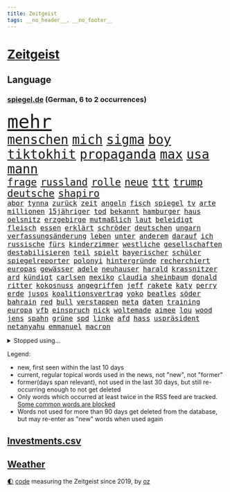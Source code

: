 ```yaml
---
title: Zeitgeist
tags: __no_header__, __no_footer__
---
```


# [Zeitgeist](https://oliz.io/zeitgeist/)

## Language

<h3><a href="https://www.spiegel.de" target="_blank">spiegel.de</a> (German, 6 to 2 occurrences)</h3>
<p style="font-family:monospace">
<span style="font-size:32pt"><a href="news_links.html#mehr" class="current">mehr</a></span>
<br>
<span style="font-size:22pt"><a href="news_links.html#menschen" class="current">menschen</a></span>
<span style="font-size:22pt"><a href="news_links.html#mich" class="current">mich</a></span>
<span style="font-size:22pt"><a href="news_links.html#sigma" class="new">sigma</a></span>
<span style="font-size:22pt"><a href="news_links.html#boy" class="current">boy</a></span>
<span style="font-size:22pt"><a href="news_links.html#tiktokhit" class="new">tiktokhit</a></span>
<span style="font-size:22pt"><a href="news_links.html#propaganda" class="current">propaganda</a></span>
<span style="font-size:22pt"><a href="news_links.html#max" class="current">max</a></span>
<span style="font-size:22pt"><a href="news_links.html#usa" class="current">usa</a></span>
<span style="font-size:22pt"><a href="news_links.html#mann" class="current">mann</a></span>
<br>
<span style="font-size:17pt"><a href="news_links.html#frage" class="current">frage</a></span>
<span style="font-size:17pt"><a href="news_links.html#russland" class="current">russland</a></span>
<span style="font-size:17pt"><a href="news_links.html#rolle" class="current">rolle</a></span>
<span style="font-size:17pt"><a href="news_links.html#neue" class="current">neue</a></span>
<span style="font-size:17pt"><a href="news_links.html#ttt" class="new">ttt</a></span>
<span style="font-size:17pt"><a href="news_links.html#trump" class="current">trump</a></span>
<span style="font-size:17pt"><a href="news_links.html#deutsche" class="current">deutsche</a></span>
<span style="font-size:17pt"><a href="news_links.html#shapiro" class="new">shapiro</a></span>
<br>
<span style="font-size:12pt"><a href="news_links.html#abor" class="current">abor</a></span>
<span style="font-size:12pt"><a href="news_links.html#tynna" class="current">tynna</a></span>
<span style="font-size:12pt"><a href="news_links.html#zurück" class="current">zurück</a></span>
<span style="font-size:12pt"><a href="news_links.html#zeit" class="current">zeit</a></span>
<span style="font-size:12pt"><a href="news_links.html#angeln" class="new">angeln</a></span>
<span style="font-size:12pt"><a href="news_links.html#fisch" class="current">fisch</a></span>
<span style="font-size:12pt"><a href="news_links.html#spiegel" class="current">spiegel</a></span>
<span style="font-size:12pt"><a href="news_links.html#tv" class="current">tv</a></span>
<span style="font-size:12pt"><a href="news_links.html#arte" class="current">arte</a></span>
<span style="font-size:12pt"><a href="news_links.html#millionen" class="current">millionen</a></span>
<span style="font-size:12pt"><a href="news_links.html#15jähriger" class="new">15jähriger</a></span>
<span style="font-size:12pt"><a href="news_links.html#tod" class="current">tod</a></span>
<span style="font-size:12pt"><a href="news_links.html#bekannt" class="current">bekannt</a></span>
<span style="font-size:12pt"><a href="news_links.html#hamburger" class="current">hamburger</a></span>
<span style="font-size:12pt"><a href="news_links.html#haus" class="current">haus</a></span>
<span style="font-size:12pt"><a href="news_links.html#oelsnitz" class="new">oelsnitz</a></span>
<span style="font-size:12pt"><a href="news_links.html#erzgebirge" class="new">erzgebirge</a></span>
<span style="font-size:12pt"><a href="news_links.html#mutmaßlich" class="current">mutmaßlich</a></span>
<span style="font-size:12pt"><a href="news_links.html#laut" class="current">laut</a></span>
<span style="font-size:12pt"><a href="news_links.html#beleidigt" class="current">beleidigt</a></span>
<span style="font-size:12pt"><a href="news_links.html#fleisch" class="current">fleisch</a></span>
<span style="font-size:12pt"><a href="news_links.html#essen" class="current">essen</a></span>
<span style="font-size:12pt"><a href="news_links.html#erklärt" class="current">erklärt</a></span>
<span style="font-size:12pt"><a href="news_links.html#schröder" class="current">schröder</a></span>
<span style="font-size:12pt"><a href="news_links.html#deutschen" class="current">deutschen</a></span>
<span style="font-size:12pt"><a href="news_links.html#ungarn" class="current">ungarn</a></span>
<span style="font-size:12pt"><a href="news_links.html#verfassungsänderung" class="new">verfassungsänderung</a></span>
<span style="font-size:12pt"><a href="news_links.html#leben" class="current">leben</a></span>
<span style="font-size:12pt"><a href="news_links.html#unter" class="current">unter</a></span>
<span style="font-size:12pt"><a href="news_links.html#anderem" class="current">anderem</a></span>
<span style="font-size:12pt"><a href="news_links.html#darauf" class="current">darauf</a></span>
<span style="font-size:12pt"><a href="news_links.html#ich" class="current">ich</a></span>
<span style="font-size:12pt"><a href="news_links.html#russische" class="current">russische</a></span>
<span style="font-size:12pt"><a href="news_links.html#fürs" class="current">fürs</a></span>
<span style="font-size:12pt"><a href="news_links.html#kinderzimmer" class="new">kinderzimmer</a></span>
<span style="font-size:12pt"><a href="news_links.html#westliche" class="current">westliche</a></span>
<span style="font-size:12pt"><a href="news_links.html#gesellschaften" class="current">gesellschaften</a></span>
<span style="font-size:12pt"><a href="news_links.html#destabilisieren" class="new">destabilisieren</a></span>
<span style="font-size:12pt"><a href="news_links.html#teil" class="current">teil</a></span>
<span style="font-size:12pt"><a href="news_links.html#spielt" class="current">spielt</a></span>
<span style="font-size:12pt"><a href="news_links.html#bayerischer" class="current">bayerischer</a></span>
<span style="font-size:12pt"><a href="news_links.html#schüler" class="current">schüler</a></span>
<span style="font-size:12pt"><a href="news_links.html#spiegelreporter" class="current">spiegelreporter</a></span>
<span style="font-size:12pt"><a href="news_links.html#polonyi" class="new">polonyi</a></span>
<span style="font-size:12pt"><a href="news_links.html#hintergründe" class="current">hintergründe</a></span>
<span style="font-size:12pt"><a href="news_links.html#recherchiert" class="new">recherchiert</a></span>
<span style="font-size:12pt"><a href="news_links.html#europas" class="current">europas</a></span>
<span style="font-size:12pt"><a href="news_links.html#gewässer" class="new">gewässer</a></span>
<span style="font-size:12pt"><a href="news_links.html#adele" class="current">adele</a></span>
<span style="font-size:12pt"><a href="news_links.html#neuhauser" class="new">neuhauser</a></span>
<span style="font-size:12pt"><a href="news_links.html#harald" class="current">harald</a></span>
<span style="font-size:12pt"><a href="news_links.html#krassnitzer" class="new">krassnitzer</a></span>
<span style="font-size:12pt"><a href="news_links.html#ard" class="current">ard</a></span>
<span style="font-size:12pt"><a href="news_links.html#kündigt" class="current">kündigt</a></span>
<span style="font-size:12pt"><a href="news_links.html#carlsen" class="current">carlsen</a></span>
<span style="font-size:12pt"><a href="news_links.html#mexiko" class="current">mexiko</a></span>
<span style="font-size:12pt"><a href="news_links.html#claudia" class="current">claudia</a></span>
<span style="font-size:12pt"><a href="news_links.html#sheinbaum" class="current">sheinbaum</a></span>
<span style="font-size:12pt"><a href="news_links.html#donald" class="current">donald</a></span>
<span style="font-size:12pt"><a href="news_links.html#ritter" class="new">ritter</a></span>
<span style="font-size:12pt"><a href="news_links.html#kokosnuss" class="new">kokosnuss</a></span>
<span style="font-size:12pt"><a href="news_links.html#angegriffen" class="current">angegriffen</a></span>
<span style="font-size:12pt"><a href="news_links.html#jeff" class="current">jeff</a></span>
<span style="font-size:12pt"><a href="news_links.html#rakete" class="current">rakete</a></span>
<span style="font-size:12pt"><a href="news_links.html#katy" class="current">katy</a></span>
<span style="font-size:12pt"><a href="news_links.html#perry" class="current">perry</a></span>
<span style="font-size:12pt"><a href="news_links.html#erde" class="current">erde</a></span>
<span style="font-size:12pt"><a href="news_links.html#jusos" class="new">jusos</a></span>
<span style="font-size:12pt"><a href="news_links.html#koalitionsvertrag" class="current">koalitionsvertrag</a></span>
<span style="font-size:12pt"><a href="news_links.html#yoko" class="new">yoko</a></span>
<span style="font-size:12pt"><a href="news_links.html#beatles" class="new">beatles</a></span>
<span style="font-size:12pt"><a href="news_links.html#söder" class="current">söder</a></span>
<span style="font-size:12pt"><a href="news_links.html#bahrain" class="current">bahrain</a></span>
<span style="font-size:12pt"><a href="news_links.html#red" class="current">red</a></span>
<span style="font-size:12pt"><a href="news_links.html#bull" class="current">bull</a></span>
<span style="font-size:12pt"><a href="news_links.html#verstappen" class="current">verstappen</a></span>
<span style="font-size:12pt"><a href="news_links.html#meta" class="current">meta</a></span>
<span style="font-size:12pt"><a href="news_links.html#daten" class="current">daten</a></span>
<span style="font-size:12pt"><a href="news_links.html#training" class="current">training</a></span>
<span style="font-size:12pt"><a href="news_links.html#europa" class="current">europa</a></span>
<span style="font-size:12pt"><a href="news_links.html#vfb" class="current">vfb</a></span>
<span style="font-size:12pt"><a href="news_links.html#einspruch" class="new">einspruch</a></span>
<span style="font-size:12pt"><a href="news_links.html#nick" class="current">nick</a></span>
<span style="font-size:12pt"><a href="news_links.html#woltemade" class="new">woltemade</a></span>
<span style="font-size:12pt"><a href="news_links.html#aimee" class="current">aimee</a></span>
<span style="font-size:12pt"><a href="news_links.html#lou" class="current">lou</a></span>
<span style="font-size:12pt"><a href="news_links.html#wood" class="current">wood</a></span>
<span style="font-size:12pt"><a href="news_links.html#jens" class="current">jens</a></span>
<span style="font-size:12pt"><a href="news_links.html#spahn" class="current">spahn</a></span>
<span style="font-size:12pt"><a href="news_links.html#grüne" class="current">grüne</a></span>
<span style="font-size:12pt"><a href="news_links.html#spd" class="current">spd</a></span>
<span style="font-size:12pt"><a href="news_links.html#linke" class="current">linke</a></span>
<span style="font-size:12pt"><a href="news_links.html#afd" class="current">afd</a></span>
<span style="font-size:12pt"><a href="news_links.html#hass" class="current">hass</a></span>
<span style="font-size:12pt"><a href="news_links.html#uspräsident" class="current">uspräsident</a></span>
<span style="font-size:12pt"><a href="news_links.html#netanyahu" class="current">netanyahu</a></span>
<span style="font-size:12pt"><a href="news_links.html#emmanuel" class="current">emmanuel</a></span>
<span style="font-size:12pt"><a href="news_links.html#macron" class="current">macron</a></span>
</p>
<details>
<summary>Stopped using...</summary>
<p class="former" style="font-size:12pt">
getan(1635) umstrittenen(1635) prüft(1634) terroristen(1634) 37(1633) funktionieren(1633) halle(1633) manchester(1633) nazis(1633) wettbewerb(1633) bekanntesten(1632) beteiligten(1632) durchsucht(1632) erinnerungen(1632) kämpfte(1632) verbietet(1632) abstimmen(1631) beschreibt(1631) gelassen(1631) jugendlichen(1631) signal(1631) eingestellt(1630) mengen(1630) strengere(1630) unbekannten(1630) gefährliche(1629) lauterbach(1629) nahmen(1629) sanktionen(1629) explosion(1628) hinterher(1628) united(1628) zentrum(1628) überwinden(1628) ausschreitungen(1627) lufthansa(1627) angekommen(1626) athleten(1626) bessere(1626) kanzleramt(1626) privaten(1626) schoss(1626) schwierigkeiten(1626) sturm(1626) taylor(1626) viertel(1626) weitergeht(1626) widerspricht(1626) wohnhaus(1626) stolz(1625) bsc(1624) hertha(1624) rassistischen(1624) tokio(1624) ausfallen(1623) bahnhof(1623) endgültig(1623) langfristig(1623) solidarität(1623) woher(1623) zusammenarbeit(1623) klimapolitik(1622) brite(1621) pocht(1621) streitkräfte(1621) 2030(1619) brutal(1619) bundesstaat(1618) genauso(1618) sports(1618) begann(1617) hotels(1617) nerven(1617) ausbau(1616) weckt(1616) überholt(1616) einschränkungen(1615) gekauft(1615) polnische(1614) änderungen(1614) achten(1613) halb(1613) haushalte(1613) holocaust(1613) gesamten(1608) orten(1608) vorgelegt(1608) wem(1605) vorwürfen(1604) ausgesetzt(1603) bremsen(1602) beweise(1597) wendet(1595) möglichkeiten(1590) gehabt(1589) zdf(1580) teuren(1579) aktionen(1567) schiffe(1555) gebeten(1456) rumänien(1451) werte(1440) gestanden(1409) felix(1390) zentralbank(1374) novak(1373) 700(1321) nachspielzeit(1316) realität(1308) gemeinschaft(1300) älteste(1269) schülerin(1239) gestört(1232) zufall(1209) geheimdienst(1198) gefechte(1182) zusammenhalt(1172) geschenk(1160) spiegeltitelstory(1119) fluss(1118) brandenburger(1108) fox(1088) 48(1075) anschuldigungen(1068) zentrale(1054) hitze(1046) ausbauen(1031) jimmy(1016) angehörigen(1013) neustart(1013) fahrgäste(1012) newsletter(1010) schwimmen(1007) erntet(1000) geste(1000) verstoßen(997) schwächelt(990) landwirtschaft(987) ähnlichen(979) gehirn(975) ganzes(956) antarktis(941) erzielte(932) pakete(897) außenpolitik(881) ig(866) metall(866) staates(859) 4(855) djokovic(845) gesagt(838) wand(796) liebt(794) wasserstoff(794) startups(786) filmen(784) schweres(783) 5000(779) uefa(777) karin(773) anlagen(744) fließen(744) bier(736) betrunkener(725) gekürt(717) durchgesetzt(706) samuel(703) 8000(691) unterbrochen(688) ereignis(687) arabischen(686) lied(682) psychische(676) spektakulären(676) partien(673) mahnen(672) swift(665) herkunft(659) drückt(642) stellvertretende(641) stellenabbau(635) vertrauter(633) pass(630) queere(630) erderwärmung(628) schmidt(625) nördlich(617) froh(608) wmtitel(608) albtraum(596) parlamentswahl(596) südkoreanische(593) dauerte(588) völkermord(586) schwachen(579) jubeln(575) dirk(572) erwachsenen(563) schwester(560) aserbaidschan(559) verspottet(559) gearbeitet(547) jüdischen(545) zusammengestoßen(540) unternehmens(536) ausfälle(532) 22jährige(531) nächte(530) wilde(524) propalästinensische(517) kilo(514) adam(503) bettina(502) geiselnahme(496) psychologe(482) geheimnisse(481) golden(478) oscarpreisträgerin(477) po(474) ryan(473) größe(467) unwahrscheinlich(464) vergleichsweise(464) giftige(463) bahnen(457) riesigen(457) eilantrag(455) bezeichnete(448) besonderes(445) anthony(444) ruiniert(443) vincent(443) aussteigen(442) firmenchef(441) sendet(437) pazifik(435) japaner(434) zählte(431) dreharbeiten(425) ball(417) 160(416) zurückziehen(414) manipulation(413) stützt(412) gefälschte(406) auslieferung(405) bronze(405) inakzeptabel(404) hing(400) mallorca(396) sechste(394) potter(393) angewiesen(391) klärt(390) usmedien(390) rheinmetall(389) handlungen(388) rihanna(387) superreichen(387) verdachts(385) kitas(384) agenda(383) höchstwert(382) hessischen(380) jacht(379) klettert(378) internen(377) dürfe(372) marihuana(372) geschoben(370) auftreten(369) vorschriften(365) einblick(364) ruhrgebiet(361) auswärtigen(360) royals(358) wade(356) integration(353) faktencheck(352) 250(351) angebote(350) verrat(342) parteispitze(340) norwegische(339) engel(337) publikums(336) verspielt(336) verlobung(335) kontrollen(333) chinese(332) rechtsstreit(325) kugeln(320) wandel(320) leitete(319) lebenserwartung(317) begeisterung(314) landsleute(312) einzig(311) entwirft(308) mitstreiter(308) kanzlerschaft(307) weltkriegs(305) mächtig(302) eras(301) griechische(300) jeweils(300) shitstorm(299) klimawandels(298) grand(297) verspätungen(297) einsteigen(296) gewaltsamen(296) beschweren(293) ereignisse(293) matthew(293) ausgebuht(292) neuestes(292) rassistischer(290) co₂ausstoß(286) franken(285) lügt(285) kopfhörer(284) sorgten(283) love(282) übte(281) geschäftsmann(279) vorsichtig(278) wachsende(278) youtuber(278) wahlkampfs(276) enttäuschung(275) gekämpft(275) verstärken(274) autounfall(273) kocht(273) bitcoin(272) gemeinsames(271) reihen(271) beschert(269) popsängerin(269) immobilienkrise(268) usmilitär(268) verfehlt(267) lothar(266) englischer(265) oberfläche(264) homeoffice(263) fitnessstudio(262) lebe(261) legende(261) jong(260) glaube(257) militärexperte(256) untergrund(253) geschah(252) geschäftsmodell(252) ausgeschieden(251) verkörpert(251) schwedische(250) sondersitzung(250) anrichten(247) heimwm(247) a1(246) routinen(246) drohenden(243) sekte(241) tatwaffe(239) merz'(237) brauchte(236) momentan(235) potenzielle(235) schadstoffe(234) metropolen(231) sechsten(230) trübt(229) ludwig(228) vertretern(228) rufe(227) 27jährige(225) kalifornischen(225) caroline(223) charts(223) norwegischen(222) standard(221) tagesordnung(221) kanal(220) decken(219) verbannt(218) ausgetauscht(217) gezielte(217) gerammt(215) möglichem(215) weitermachen(215) bevorstehen(214) stichelt(213) gebiets(212) einzusetzen(211) bauarbeiten(210) schwedischen(210) gescheiterte(209) krüger(209) bezeichnen(207) paketen(207) umsätze(207) celle(206) ngos(205) sahen(205) jährlichen(204) pakistanischen(204) baku(203) revision(203) rodrigo(203) betäubt(202) beweis(202) spieltag(202) bewirbt(201) state(201) trudeau(197) krankenhäusern(196) podcasts(196) recherchen(196) with(196) wolfsburger(196) festgehalten(194) inflationsrate(194) kloeppel(194) anzahl(193) dicht(192) doku(192) gelangen(191) raumfahrtunternehmen(191) fassen(189) verdiente(188) braunschweig(186) eindämmen(186) freundlich(186) spö(186) aston(185) silke(185) einziehen(183) milde(182) infiziert(181) mächtigste(180) vermittelt(180) grundschulen(179) neymar(179) ursprung(179) begrüßt(178) springer(177) dreier(176) geladen(176) haustiere(176) warnzeichen(176) alljährlich(174) sinkende(174) techno(174) brooklyn(173) eilt(173) angeführt(172) reichten(172) weh(172) entweder(171) neuwagen(171) verteidigungsausgaben(171) nadel(170) südlich(170) eva(169) sportdirektor(169) militärhilfen(167) tarifgespräche(167) wortwahl(167) brille(166) fünfprozenthürde(165) misere(165) getrennt(164) hiobsbotschaft(164) klimaaktivistin(163) wurst(163) erschreckend(162) führungskräfte(161) hacker(161) pink(161) t(161) warriors(161) amtsantritt(160) heizen(160) klassenzimmer(160) tabellenspitze(160) techniker(160) wohnhäuser(160) unattraktiver(159) ukrainepolitik(158) untersuchten(158) erkrankten(157) gedenkt(157) gegnern(157) keeper(157) rekordhoch(157) verhinderten(157) panikattacken(156) schokolade(156) elfjähriges(155) rekordniveau(154) vereint(154) nette(153) verfallsdatum(152) autorinnen(151) nationalteam(150) ausgegeben(149) demonstrativ(149) 8(148) flutkatastrophe(147) scheiden(147) tonnenweise(147) treibstoff(147) atomwaffen(146) erwachsen(146) globales(146) odessa(146) personalien(146) grundschule(145) zünden(145) callcenter(144) wärmepumpen(144) 40jährigen(143) staatsverschuldung(143) unfällen(143) zusammenstoß(143) 37jährige(141) bewunderung(141) ginge(140) unterdrückung(140) cduabgeordneter(139) warnstreiks(139) bundesbank(138) ungebremst(138) beschädigen(137) entführte(137) komikerin(137) effizient(136) systematischen(136) vermieter(134) formuliert(133) pokémon(133) zufriedenheit(133) ökonomische(133) ausländischer(132) heinrich(132) kongress(132) wirtschaftswachstum(132) zurückgeholt(132) schwierigsten(131) angestellter(130) bosch(130) nets(130) potenziellen(130) ausbilden(129) angemeldet(128) cornelia(128) smog(127) feministische(126) afdchefin(125) alfred(125) antritt(125) ferne(125) atalanta(124) euregierungschefs(124) finanzieren(124) 57(123) einzigartig(123) jesus(123) arbeitsgericht(122) bangt(122) drohung(122) rituale(122) aserbaidschans(121) fahrplan(121) royale(121) wirtschaftsweisen(121) niederlagen(120) suspendiert(120) vorgezogene(120) anonyme(119) elternhaus(119) tropfen(119) uskongress(119) cousin(118) globe(118) rentnerinnen(118) vendée(118) durchbringen(117) französin(117) herunter(117) kühler(117) onlyfans(117) regie(117) alkoholisierter(116) amtseinführung(116) linkedin(116) report(116) verordnet(116) heidelberger(114) liter(114) nordische(114) verwandeln(114) feuerwerk(113) marius(113) oscarverleihung(113) sanieren(113) stuhl(113) veränderten(113) zurückhaltender(113) abgewählt(111) besonderer(111) ältestes(111) keineswegs(110) mcconaughey(110) produkt(110) resilienz(110) wgzimmer(110) lockern(109) tanz(109) unglücks(109) vorläufig(109) weckruf(109) ärmer(109) birgt(108) aufbruchstimmung(107) ballauf(107) kronprinzessin(107) mettemarit(107) produktiver(107) schenk(107) schmid(107) spielraum(107) würdig(107) mettemarits(106) sage(106) schacht(106) angefahren(105) chefredakteurin(105) general(105) seniorin(105) spiegelanalyse(105) bali(104) cadillac(104) einhell(104) einstecken(104) makita(104) ryobi(104) worx(104) 2034(103) formtief(103) strich(103) weigern(103) argument(102) anfänger(101) insider(101) mitgliedschaft(101) missglückte(100) widersprüchliche(100) lasse(99) marsalek(99) wiederum(99) geiger(98) georgischen(98) kombination(98) sportchef(98) vinzenz(98) umsonst(97) weite(97) durchgang(96) ergreifen(94) geldanlage(94) zündet(94) überraschungen(94) aktive(93) befürworter(93) bemannte(93) boni(93) schlechtere(93) vorrangig(93) ezb(92) freiheitsstrafen(92) fsb(92) ökostrom(92) abgelehnte(91) nördlichen(91) stilllegen(91) vision(91) dieselautos(90) dyson(90) gegebenenfalls(90) großraum(90) varta(90) vergiftet(90) beeindruckender(89) ecken(89) emma(89) foltergefängnissen(89) minijobber(89) revier(89) absolut(88) cynthia(88) erivo(88) geschenken(88) niedliche(88) op(88) 900(87) copernicus(87) dringendem(87) gründet(87) helferinnen(87) juventus(87) produktionen(87) unglücklichen(87) 54(86) abhängen(86) briefen(86) belgier(85) dankbar(85) erdtrabant(85) kaninchen(85) mehrjährigen(85) chemiekonzern(84) institution(84) leitzinsen(84) mittwochmorgen(84) pelicots(84) scherzt(84) bewertung(83) kompensieren(83) regelungen(83) tafeln(83) techbosse(83) verrücktesten(83) curry(82) panamakanals(82) traumtor(82) zyklon(82) börsennotierung(81) eyes(81) ingolstadt(81) madrider(81) orbit(81) panama(81) privater(81) verteilte(81) zusammenschluss(81) baubranche(80) baustellen(80) führender(80) limit(80) traditioneller(80) enteignet(79) wahlversprechen(79) bewegte(78) familiengeschichte(78) handygames(78) hintergründen(78) somalia(78) stoff(78) dopingtests(77) exwirecardvorstand(77) himmler(77) rücksicht(77) sschef(77) verwandelten(77) wonach(77) anfangen(76) ausgerottet(76) sehnen(76) turm(76) turnieren(76) vorbeigeflogen(76) zielen(76) einverleiben(75) fliegende(75) meldungen(75) zahlte(75) niederlegung(74) regierte(74) schwede(74) amtlich(73) assadanhänger(73) außergewöhnlicher(73) micheil(73) panamakanal(73) vorteil(73) zufälle(73) amokfahrer(72) erlebnisse(72) grenzerfahrungen(72) schande(72) woanders(72) diät(71) hannawald(71) pflegenotstand(71) architekten(70) diverse(70) elitesoldat(70) stellvertreter(70) drücken(69) funktionierte(69) furchtbar(69) gap(69) malen(69) panamas(69) verlorenen(69) abziehen(68) auslandsnachrichtendienst(68) beamtenstatus(68) besitzern(68) fernzug(68) interaktiver(68) trumpvertraute(68) weltraumschrott(68) zigarette(68) abo(67) bekanntgegeben(67) elbtunnel(67) regionalen(67) vereinbar(67) w(67) überfielen(67) freikommen(66) londons(66) prokrastination(66) ähnlichkeit(66) beauftragt(65) fußgängerzone(65) kneipe(65) leichtigkeit(65) norwegischer(65) sechzigerjahren(65) unpünktlich(65) vorzugehen(65) wildesten(65) überzogen(65) dreierbündnis(64) neos(64) pitbull(64) sicherheitsvorkehrungen(64) zeige(64) övp(64) bedauert(63) culkin(63) dumplings(63) feierabendverkehr(63) kieran(63) migrationsthemen(63) napoleon(63) aufgefallen(62) doppelstaatlern(62) kümmert(62) militärausgaben(62) tauschten(62) abtrünnige(61) gentleman(61) inne(61) nsu(61) pakistanische(61) sunshine(61) trumpanhänger(61) angesetzt(60) aufbau(60) brennen(60) klausur(60) radikalisiert(60) rechenzentren(60) schwelle(60) zugehörigkeit(60) begegnet(59) co₂preis(59) geständnis(59) schleswigholsteins(59) taipeh(59) wehrte(58) eigentum(57) lautstarker(57) lebensstil(57) talkshow(57) wirtschaftsstandort(57) argumente(56) auftaktmatch(56) bevorstehenden(56) gift(56) kugelbomben(56) natostaaten(56) notenbank(56) aussortiert(55) blumen(55) dark(55) innovativ(55) norwegens(55) strömte(55) umgekippt(55) 155(54) alonso(54) anfrage(54) autokauf(54) bismarcks(54) darian(54) gouverneurin(54) platzieren(54) spioniert(54) xabi(54) echo(53) event(53) manuela(53) radelt(52) verwechselt(52) ausbruchs(51) boom(51) boykottiert(51) eingelöst(51) erkämpfte(51) goebbels(51) präparierte(51) rennkalender(51) stallone(51) treffpunkt(51) 299(50) datenschützer(50) humbert(50) langläufer(50) niedergeschlagen(50) pain(50) spielplatz(50) spitzen(50) ugo(50) ausgefeilte(49) chefredakteur(49) denis(49) duelle(49) gerichtsurteil(49) starship(49) architekt(48) fußballbundestrainer(48) kombinierer(48) luxus(48) spender(48) umzusetzen(48) usstrafzölle(48) inszenierung(47) millionenspende(47) pakistans(47) palästinaflagge(47) saale(47) umsiedlung(47) außenpolitisch(46) migrantinnen(46) old(46) organisieren(46) reif(46) videoassistent(46) zähnen(46) befreite(45) empfohlenen(45) trage(45) verhängten(45) videobeweis(45) einflussreiche(44) lebenslauf(44) minimum(44) regierungstruppen(44) warnstreik(44) bismarck(43) bundestagsverwaltung(43) erreichten(43) fleck(43) gehypten(43) nikola(43) terminal(43) vaterschaft(43) üblichen(43) davie(42) ekitiké(42) flow(42) gedenktag(42) kinderwunsch(42) mondes(42) selke(42) verschärfte(42) spitzenpolitiker(41) angehalten(40) eben(40) geografie(40) lotti(40) steuererklärung(40) drahtzieher(39) guantanamo(39) pflegende(39) to(39) 235(38) festland(38) santos(38) wohnungsbrand(38) bonus(37) cruises(37) désirée(37) mitbekommen(37) sofortmaßnahmen(37) ökonomin(37) baron(36) besitzanspruch(36) polansky(36) roy(36) schallmauer(36) skiwm(36) weiblich(36) fundament(35) k(35) nordischen(35) bundesamts(34) dagegenzuhalten(34) dewalt(34) entzweit(34) herrscher(34) hotelzimmer(34) undichte(34) verhältnisse(34) ablegen(33) jugendklub(33) karneval(33) milliardenvermögen(33) moderner(33) reisehinweise(33) sarscov2(33) schwimmbäder(33) wette(33) gerichtsprozess(32) schreckens(32) südpol(32) che(31) riviera(31) saniert(31) verrückten(31) albanese(30) fahrerflucht(30) handelszöllen(30) haushaltsdefizit(30) irrweg(30) jazz(30) athena(29) intendant(29) klose(29) nachbesserungen(29) pflegern(29) propagierte(29) theaters(29) 26jährigen(28) dunklen(28) feinstaub(28) gazaplan(28) landesweit(28) sge(28) adel(27) anknüpfen(27) dick(27) ermittlungsbehörde(27) migrationshintergrund(27) weggeworfene(27) wohnraum(27) fahrgästen(26) gerichts(26) gewandelt(26) hirte(26) meereis(26) rekordmeister(26) zweitstimmen(26) abstand(25) großzügig(25) henning(25) pazifist(25) terrorisieren(25) verschaffte(25) finanzbranche(24) haare(24) offenlegung(24) parteifreunde(24) patentstreit(24) preisgekrönte(24) ukraines(24) buchung(23) dopingsperre(23) fanszene(23) hamburgharburg(23) konzentriert(23) luftqualität(23) müttern(23) schlimme(23) weltmeere(23) geradezu(22) gleis(22) höchster(22) migrationsfragen(22) negativ(22) schreitet(22) silber(22) stapeln(22) wahlbeteiligung(22) abwehrkampf(21) achte(21) berechnungen(21) doziert(21) übergriffig(21) saturn(20) demografische(19) hanna(19) karnevals(19) russlandfeldzug(19) vodafone(19) bestritten(18) bischöfe(18) buschbrände(18) connecticut(18) franzstefan(18) gady(18) gesellschaftliches(18) kollisionen(18) rasche(18) rekonstruiert(18) sozialwissenschaftler(18) vorantreiben(18) indian(17) küstenwache(17) pattinson(17) wells(17) zelebrieren(17) billige(16) rage(16) segelregatta(16) weynbergh(16) bedeutender(15) bundesbehörden(15) kollidieren(15) tennisturnier(15) trondheim(15) unweit(15) übergewicht(15) übernachten(15) banksygemälde(14) beendigung(14) blink182star(14) hoppus(14) oberursel(14) pkk(14) pkkgründer(14) rekordgewinn(14) schwarzrotes(14) versteigern(14) öcalan(14) alleinige(13) berry(13) riesen(13) geglaubt(12) mäßig(12) stemmen(12) warnstreikwelle(12) desaströsen(11) führenden(11) luxusjacht(11) sinnlose(11) sondierung(11) sondierungen(11) sondierungsgesprächen(11) sonnig(11) staatsräson(11) versagten(11)
</p>
</details>
<p>Legend:
<ul>
<li><span class="new">new</span>, first seen within the last 10 days</li>
<li><span class="current">current</span>, regular topical words used in the news, not "new", not "former"</li>
<li><span class="former">former(days span relevant)</span>, not used in the last 30 days, but still re-occurring enough to not get deleted</li>
<li>Only words which occurred at least twice in the RSS feed are tracked. <a href="language/filters.py">Some common words are blocked</a></li>
<li>Words not used for more than 90 days get deleted from the database, but may re-enter as "new" words when used again</li>
</ul>
</p>

## [Investments](investments.html)[.csv](investments.csv)

## [Weather](weather.html)

<footer>
<a href="javascript:toggleTheme()" class="nav">🌓</a>
<a href="https://github.com/ooz/zeitgeist">code</a> measuring the Zeitgeist since 2019, by <a href="https://oliz.io">oz</a>
</footer>
